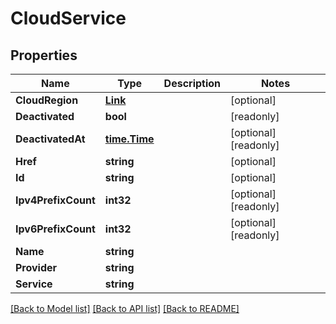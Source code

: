 # CloudService

## Properties

Name | Type | Description | Notes
------------ | ------------- | ------------- | -------------
**CloudRegion** | [**Link**](Link.md) |  | [optional] 
**Deactivated** | **bool** |  | [readonly] 
**DeactivatedAt** | [**time.Time**](time.Time.md) |  | [optional] [readonly] 
**Href** | **string** |  | [optional] 
**Id** | **string** |  | [optional] 
**Ipv4PrefixCount** | **int32** |  | [optional] [readonly] 
**Ipv6PrefixCount** | **int32** |  | [optional] [readonly] 
**Name** | **string** |  | 
**Provider** | **string** |  | 
**Service** | **string** |  | 

[[Back to Model list]](../README.md#documentation-for-models) [[Back to API list]](../README.md#documentation-for-api-endpoints) [[Back to README]](../README.md)


